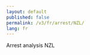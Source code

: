 ```yaml
---
layout: default
published: false
permalink: /v3/fr/arrest/NZL/
lang: fr
---
```


Arrest analysis NZL

